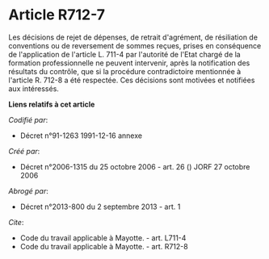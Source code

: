# Article R712-7

Les décisions de rejet de dépenses, de retrait d'agrément, de résiliation de conventions ou de reversement de sommes reçues,
prises en conséquence de l'application de l'article L. 711-4 par l'autorité de l'Etat chargé de la formation professionnelle
ne peuvent intervenir, après la notification des résultats du contrôle, que si la procédure contradictoire mentionnée à
l'article R. 712-8 a été respectée. Ces décisions sont motivées et notifiées aux intéressés.

**Liens relatifs à cet article**

_Codifié par_:

  - Décret n°91-1263 1991-12-16 annexe

_Créé par_:

  - Décret n°2006-1315 du 25 octobre 2006 - art. 26 () JORF 27 octobre 2006

_Abrogé par_:

  - Décret n°2013-800 du 2 septembre 2013 - art. 1

_Cite_:

  - Code du travail applicable à Mayotte. - art. L711-4
  - Code du travail applicable à Mayotte. - art. R712-8
